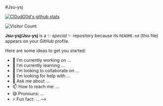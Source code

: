 #Jsu-ysj

[![Cl0udG0d's github stats](https://github-readme-stats.vercel.app/api?username=Jsu-ysj)](https://github.com/anuraghazra/github-readme-stats)



![Visitor Count](https://profile-counter.glitch.me/Jsu-ysj/count.svg)





**Jsu-ysj/Jsu-ysj** is a ✨ _special_ ✨ repository because its `README.md` (this file) appears on your GitHub profile.

Here are some ideas to get you started:

- 🔭 I’m currently working on ...
- 🌱 I’m currently learning ...
- 👯 I’m looking to collaborate on ...
- 🤔 I’m looking for help with ...
- 💬 Ask me about ...
- 📫 How to reach me: ...
- 😄 Pronouns: ...
- ⚡ Fun fact: ...
-->
